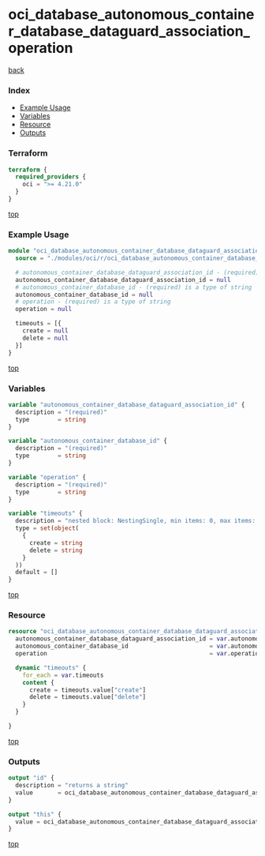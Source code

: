 # oci_database_autonomous_container_database_dataguard_association_operation

[back](../oci.md)

### Index

- [Example Usage](#example-usage)
- [Variables](#variables)
- [Resource](#resource)
- [Outputs](#outputs)

### Terraform

```terraform
terraform {
  required_providers {
    oci = ">= 4.21.0"
  }
}
```

[top](#index)

### Example Usage

```terraform
module "oci_database_autonomous_container_database_dataguard_association_operation" {
  source = "./modules/oci/r/oci_database_autonomous_container_database_dataguard_association_operation"

  # autonomous_container_database_dataguard_association_id - (required) is a type of string
  autonomous_container_database_dataguard_association_id = null
  # autonomous_container_database_id - (required) is a type of string
  autonomous_container_database_id = null
  # operation - (required) is a type of string
  operation = null

  timeouts = [{
    create = null
    delete = null
  }]
}
```

[top](#index)

### Variables

```terraform
variable "autonomous_container_database_dataguard_association_id" {
  description = "(required)"
  type        = string
}

variable "autonomous_container_database_id" {
  description = "(required)"
  type        = string
}

variable "operation" {
  description = "(required)"
  type        = string
}

variable "timeouts" {
  description = "nested block: NestingSingle, min items: 0, max items: 0"
  type = set(object(
    {
      create = string
      delete = string
    }
  ))
  default = []
}
```

[top](#index)

### Resource

```terraform
resource "oci_database_autonomous_container_database_dataguard_association_operation" "this" {
  autonomous_container_database_dataguard_association_id = var.autonomous_container_database_dataguard_association_id
  autonomous_container_database_id                       = var.autonomous_container_database_id
  operation                                              = var.operation

  dynamic "timeouts" {
    for_each = var.timeouts
    content {
      create = timeouts.value["create"]
      delete = timeouts.value["delete"]
    }
  }

}
```

[top](#index)

### Outputs

```terraform
output "id" {
  description = "returns a string"
  value       = oci_database_autonomous_container_database_dataguard_association_operation.this.id
}

output "this" {
  value = oci_database_autonomous_container_database_dataguard_association_operation.this
}
```

[top](#index)